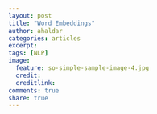 ```yaml
---
layout: post
title: "Word Embeddings"
author: ahaldar
categories: articles
excerpt:
tags: [NLP]
image:
  feature: so-simple-sample-image-4.jpg
  credit:
  creditlink:
comments: true
share: true
---
```


